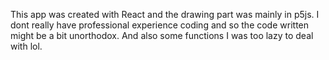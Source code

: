 This app was created with React and the drawing part was mainly in p5js.
I dont really have professional experience coding and so the code written might be a bit unorthodox.
And also some functions I was too lazy to deal with lol.




